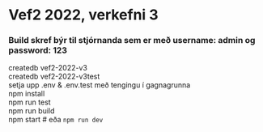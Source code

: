 # Vef2 2022, verkefni 3

### Build skref býr til stjórnanda sem er með username: admin og password: 123

createdb vef2-2022-v3\
createdb vef2-2022-v3test\
setja upp .env & .env.test með tengingu í gagnagrunna\
npm install\
npm run test\
npm run build\
npm start # eða `npm run dev`